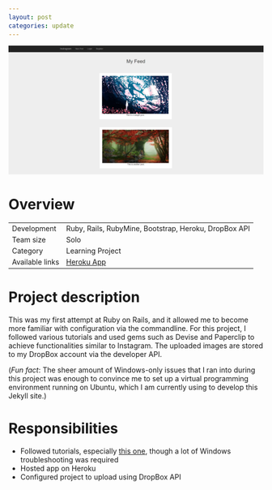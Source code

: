 ```yaml
---
layout: post
categories: update
---
```


<img src="/images/fulls/instagramtest-cover.jpg" class="fit image">

<h1>Overview</h1>
<table>
<tr>
<td><span class="icon fa-cog"></span>  Development</td>
<td>Ruby, Rails, RubyMine, Bootstrap, Heroku, DropBox API</td></tr>
<tr>
<td><span class="icon fa-users"></span>  Team size</td>
<td>Solo</td></tr>
<tr>
<td><span class="icon fa-tags"></span>  Category</td>
<td>Learning Project</td></tr>
<tr>
<td><span class="icon fa-share-alt"></span>  Available links</td>
<td><a href="http://instajams.herokuapp.com">Heroku App</a></td></tr>
</table>

<h1>Project description</h1>
This was my first attempt at Ruby on Rails, and it allowed me to become more familiar with configuration via the commandline. For this project, I followed various tutorials and used gems such as Devise and Paperclip to achieve functionalities similar to Instagram. The uploaded images are stored to my DropBox account via the developer API.   

(<i>Fun fact</i>: The sheer amount of Windows-only issues that I ran into during this project was enough to convince me to set up a virtual programming environment running on Ubuntu, which I am currently using to develop this Jekyll site.)

<h1>Responsibilities</h1>
<ul>
<li>Followed tutorials, especially <a href="https://www.youtube.com/watch?v=MpFO4Zr0EPE">this one</a>, though a lot of Windows troubleshooting was required</li>
<li>Hosted app on Heroku</li>
<li>Configured project to upload using DropBox API</li>
</ul>
